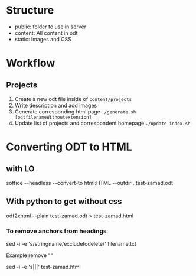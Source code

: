# Structure
* public: folder to use in server 
* content: All content in odt
* static: Images and CSS


# Workflow
## Projects

1. Create a new odt file inside of `content/projects`
2. Write description and add images
3. Generate corresponding html page `./generate.sh [odtfilenameWithoutextension]`
4. Update list of projects and correspondent homepage `./update-index.sh `

# Converting ODT to HTML
## with LO

soffice --headless --convert-to html:HTML --outdir . test-zamad.odt 

## With python to get without css

odf2xhtml --plain test-zamad.odt > test-zamad.html

### To remove anchors from headings

sed -i -e 's/stringname/excludetodelete/' filename.txt 

Example remove "<a id="anchor001"></a>"

sed -i -e 's|<a id="anchor001"></a>||' test-zamad.html
